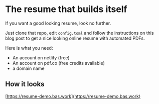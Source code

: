 # The resume that builds itself

If you want a good looking resume, look no further.

Just clone that repo, edit `config.toml` and follow the instructions on this blog post to get a nice looking online resume with automated PDFs.

Here is what you need:

- An account on netlify (free)
- An account on pdf.co (free credits available)
- a domain name 

## How it looks

[https://resume-demo.bas.work](https://resume-demo.bas.work) 